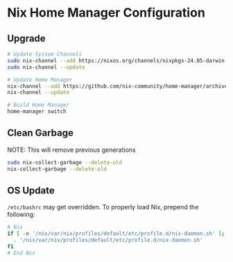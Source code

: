 # Nix Home Manager Configuration

## Upgrade

```bash
# Update System Channels
sudo nix-channel --add https://nixos.org/channels/nixpkgs-24.05-darwin nixpkgs
sudo nix-channel --update

# Update Home Manager
nix-channel --add https://github.com/nix-community/home-manager/archive/release-24.05.tar.gz home-manager
nix-channel --update

# Build Home Manager
home-manager switch
```

## Clean Garbage

NOTE: This will remove previous generations

```bash
sudo nix-collect-garbage --delete-old
nix-collect-garbage --delete-old
```

## OS Update

`/etc/bashrc` may get overridden. To properly load Nix, prepend the following:

```bash
# Nix
if [ -e '/nix/var/nix/profiles/default/etc/profile.d/nix-daemon.sh' ]; then
  . '/nix/var/nix/profiles/default/etc/profile.d/nix-daemon.sh'
fi
# End Nix
```
